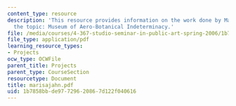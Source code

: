 ```yaml
---
content_type: resource
description: 'This resource provides information on the work done by Marisa Jahn on
  the topic: Museum of Aero-Botanical Indeterminacy.'
file: /media/courses/4-367-studio-seminar-in-public-art-spring-2006/1b7858bbde97729620867d122f040616_marisajahn.pdf
file_type: application/pdf
learning_resource_types:
- Projects
ocw_type: OCWFile
parent_title: Projects
parent_type: CourseSection
resourcetype: Document
title: marisajahn.pdf
uid: 1b7858bb-de97-7296-2086-7d122f040616
---
```

